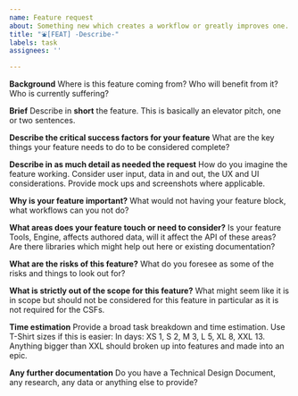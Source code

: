 ```yaml
---
name: Feature request
about: Something new which creates a workflow or greatly improves one.
title: "⛲[FEAT] -Describe-"
labels: task
assignees: ''

---
```


**Background**
Where is this feature coming from? Who will benefit from it? Who is currently suffering?

**Brief**
Describe in __**short**__ the feature. This is basically an elevator pitch, one or two sentences.

**Describe the critical success factors for your feature**
What are the key things your feature needs to do to be considered complete?

**Describe in as much detail as needed the request**
How do you imagine the feature working. Consider user input, data in and out, the UX and UI considerations.
Provide mock ups and screenshots where applicable.

**Why is your feature important?**
What would not having your feature block, what workflows can you not do?

**What areas does your feature touch or need to consider?**
Is your feature Tools, Engine, affects authored data, will it affect the API of these areas?
Are there libraries which might help out here or existing documentation?

**What are the risks of this feature?**
What do you foresee as some of the risks and things to look out for?

**What is strictly out of the scope for this feature?**
What might seem like it is in scope but should not be considered for this feature in particular as it is not required for the CSFs.

**Time estimation**
Provide a broad task breakdown and time estimation. Use T-Shirt sizes if this is easier:
In days: XS 1, S 2, M 3, L 5, XL 8, XXL 13. Anything bigger than XXL should broken up into features and made into an epic.

**Any further documentation**
Do you have a Technical Design Document, any research, any data or anything else to provide?
